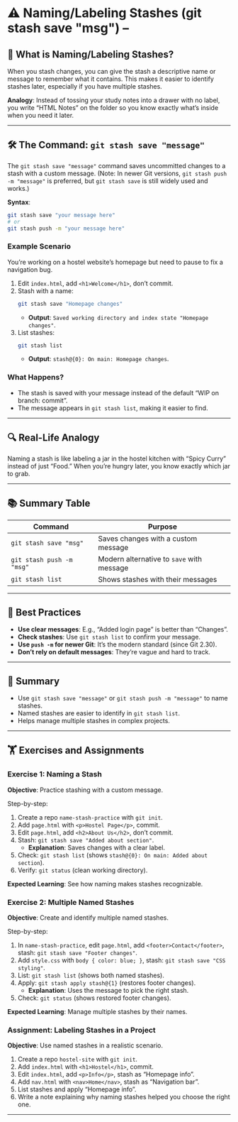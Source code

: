 # ⚠️ Naming/Labeling Stashes (git stash save "msg") – 

## 📌 What is Naming/Labeling Stashes?

When you stash changes, you can give the stash a descriptive name or message to remember what it contains. This makes it easier to identify stashes later, especially if you have multiple stashes.

**Analogy**: Instead of tossing your study notes into a drawer with no label, you write “HTML Notes” on the folder so you know exactly what’s inside when you need it later.

---

## 🛠 The Command: `git stash save "message"`

The `git stash save "message"` command saves uncommitted changes to a stash with a custom message. (Note: In newer Git versions, `git stash push -m "message"` is preferred, but `git stash save` is still widely used and works.)

**Syntax**:
```bash
git stash save "your message here"
# or
git stash push -m "your message here"
```

### Example Scenario
You’re working on a hostel website’s homepage but need to pause to fix a navigation bug.

1. Edit `index.html`, add `<h1>Welcome</h1>`, don’t commit.
2. Stash with a name:
   ```bash
   git stash save "Homepage changes"
   ```
   - **Output**: `Saved working directory and index state "Homepage changes"`.
3. List stashes:
   ```bash
   git stash list
   ```
   - **Output**: `stash@{0}: On main: Homepage changes`.

### What Happens?
- The stash is saved with your message instead of the default “WIP on branch: commit”.
- The message appears in `git stash list`, making it easier to find.

---

## 🔍 Real-Life Analogy

Naming a stash is like labeling a jar in the hostel kitchen with “Spicy Curry” instead of just “Food.” When you’re hungry later, you know exactly which jar to grab.

---

## 📚 Summary Table

| Command                     | Purpose                                      |
|-----------------------------|----------------------------------------------|
| `git stash save "msg"`      | Saves changes with a custom message          |
| `git stash push -m "msg"`   | Modern alternative to `save` with message    |
| `git stash list`            | Shows stashes with their messages            |

---

## 🔧 Best Practices

- **Use clear messages**: E.g., “Added login page” is better than “Changes”.
- **Check stashes**: Use `git stash list` to confirm your message.
- **Use `push -m` for newer Git**: It’s the modern standard (since Git 2.30).
- **Don’t rely on default messages**: They’re vague and hard to track.

---

## 📝 Summary

- Use `git stash save "message"` or `git stash push -m "message"` to name stashes.
- Named stashes are easier to identify in `git stash list`.
- Helps manage multiple stashes in complex projects.

---

## 🏋️ Exercises and Assignments

### Exercise 1: Naming a Stash
**Objective**: Practice stashing with a custom message.

Step-by-step:
1. Create a repo `name-stash-practice` with `git init`.
2. Add `page.html` with `<p>Hostel Page</p>`, commit.
3. Edit `page.html`, add `<h2>About Us</h2>`, don’t commit.
4. Stash: `git stash save "Added about section"`.
   - **Explanation**: Saves changes with a clear label.
5. Check: `git stash list` (shows `stash@{0}: On main: Added about section`).
6. Verify: `git status` (clean working directory).

**Expected Learning**: See how naming makes stashes recognizable.

### Exercise 2: Multiple Named Stashes
**Objective**: Create and identify multiple named stashes.

Step-by-step:
1. In `name-stash-practice`, edit `page.html`, add `<footer>Contact</footer>`, stash: `git stash save "Footer changes"`.
2. Add `style.css` with `body { color: blue; }`, stash: `git stash save "CSS styling"`.
3. List: `git stash list` (shows both named stashes).
4. Apply: `git stash apply stash@{1}` (restores footer changes).
   - **Explanation**: Uses the message to pick the right stash.
5. Check: `git status` (shows restored footer changes).

**Expected Learning**: Manage multiple stashes by their names.

### Assignment: Labeling Stashes in a Project
**Objective**: Use named stashes in a realistic scenario.

1. Create a repo `hostel-site` with `git init`.
2. Add `index.html` with `<h1>Hostel</h1>`, commit.
3. Edit `index.html`, add `<p>Info</p>`, stash as “Homepage info”.
4. Add `nav.html` with `<nav>Home</nav>`, stash as “Navigation bar”.
5. List stashes and apply “Homepage info”.
6. Write a note explaining why naming stashes helped you choose the right one.


---

